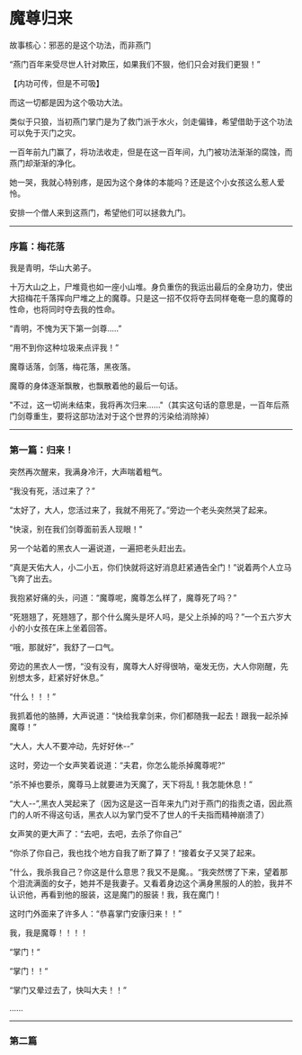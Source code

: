 # 魔尊归来

故事核心：邪恶的是这个功法，而非燕门

“燕门百年来受尽世人针对欺压，如果我们不狠，他们只会对我们更狠！”

【内功可传，但是不可吸】

而这一切都是因为这个吸功大法。

类似于只狼，当初燕门掌门是为了救门派于水火，剑走偏锋，希望借助于这个功法可以免于灭门之灾。

一百年前九门赢了，将功法收走，但是在这一百年间，九门被功法渐渐的腐蚀，而燕门却渐渐的净化。

她一哭，我就心特别疼，是因为这个身体的本能吗？还是这个小女孩这么惹人爱怜。

安排一个僧人来到这燕门，希望他们可以拯救九门。



---

### 序篇：梅花落

我是青明，华山大弟子。

十万大山之上，尸堆竟也如一座小山堆。身负重伤的我运出最后的全身功力，使出大招梅花千落挥向尸堆之上的魔尊。只是这一招不仅将夺去同样奄奄一息的魔尊的性命，也将同时夺去我的性命。

“青明，不愧为天下第一剑尊.....”

“用不到你这种垃圾来点评我！”



魔尊话落，剑落，梅花落，黑夜落。

魔尊的身体逐渐飘散，也飘散着他的最后一句话。

"不过，这一切尚未结束，我将再次归来......"（其实这句话的意思是，一百年后燕门剑尊重生，要将这部功法对于这个世界的污染给消除掉）



---

### 第一篇：归来！

突然再次醒来，我满身冷汗，大声喘着粗气。	

“我没有死，活过来了？”

“太好了，大人，您活过来了，我就不用死了。”旁边一个老头突然哭了起来。

"快滚，别在我们剑尊面前丢人现眼！"

另一个站着的黑衣人一遍说道，一遍把老头赶出去。

“真是天佑大人，小二小五，你们快就将这好消息赶紧通告全门！”说着两个人立马飞奔了出去。



我抱紧好痛的头，问道：“魔尊呢，魔尊怎么样了，魔尊死了吗？”

“死翘翘了，死翘翘了，那个什么魔头是坏人吗，是父上杀掉的吗？”一个五六岁大小的小女孩在床上坐着回答。

“哦，那就好”，我舒了一口气。

旁边的黑衣人一愣，“没有没有，魔尊大人好得很呐，毫发无伤，大人你刚醒，先别想太多，赶紧好好休息。”

“什么！！！”

我抓着他的胳膊，大声说道：“快给我拿剑来，你们都随我一起去！跟我一起杀掉魔尊！”

“大人，大人不要冲动，先好好休--”

这时，旁边一个女声笑着说道：“夫君，你怎么能杀掉魔尊呢?“

“杀不掉也要杀，魔尊马上就要进为天魔了，天下将乱！我怎能休息！”

“大人--”,黑衣人哭起来了（因为这是这一百年来九门对于燕门的指责之语，因此燕门的人听不得这句话，黑衣人以为掌门受不了世人的千夫指而精神崩溃了）

女声笑的更大声了：“去吧，去吧，去杀了你自己”

“你杀了你自己，我也找个地方自我了断了算了！“接着女子又哭了起来。

”什么，我杀我自己？你这是什么意思？我又不是魔。。“我突然愣了下来，望着那个泪流满面的女子，她并不是我妻子。又看着身边这个满身黑服的人的脸，我并不认识他，再看到他的服装，这是魔门的服装！我，我在魔门！

这时门外面来了许多人：“恭喜掌门安康归来！！”

我，我是魔尊！！！！

“掌门！“

“掌门！！“

“掌门又晕过去了，快叫大夫！！”

......

---

### 第二篇







